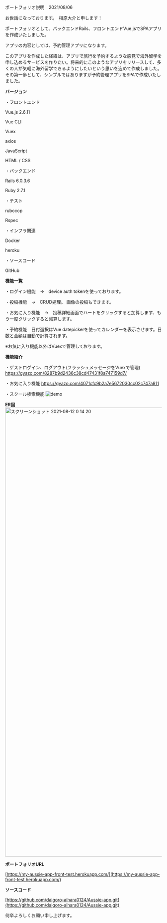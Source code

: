 ポートフォリオ説明　2021/08/06

お世話になっております。　相原大介と申します！

ポートフォリオとして、バックエンドRails、フロントエンドVue.jsでSPAアプリを作成いたしました。


アプリの内容としては、予約管理アプリになります。

このアプリを作成した経緯は、アプリで旅行を予約するような感覚で海外留学を申し込めるサービスを作りたい。将来的にこのようなアプリをリリースして、多くの人が気軽に海外留学できるようにしたいという思いを込めて作成しました。その第一歩として、シンプルではありますが予約管理アプリをSPAで作成いたしました。


**バージョン**


・フロントエンド

  Vue.js 2.6.11

  Vue CLI

  Vuex

  axios

  JavaScript

  HTML / CSS
  

・バックエンド

  Rails 6.0.3.6

  Ruby 2.7.1
  

・テスト

  rubocop

  Rspec
  

・インフラ関連

  Docker

  heroku
  

・ソースコード

  GitHub
  

**機能一覧**

・ログイン機能　→　device auth tokenを使っております。

・投稿機能　→　CRUD処理。 画像の投稿もできます。

・お気に入り機能　→　投稿詳細画面でハートをクリックすると加算します、もう一度クリックすると減算します。

・予約機能　日付選択はVue datepickerを使ってカレンダーを表示させます。日数と金額は自動で計算されます。

※お気に入り機能以外はVuexで管理しております。


**機能紹介**

・ゲストログイン、ログアウト(フラッシュメッセージをVuexで管理)
https://gyazo.com/8287b9d2436c38cd47431f8a747159d7/

・お気に入り機能
https://gyazo.com/4071cfc9b2a7e5672030cc02c747a811

・スクール検索機能
![demo](https://gyazo.com/a90441c384dd267ce6208e2874ec690c/raw)


**ER図**
<img width="1440" alt="スクリーンショット 2021-08-12 0 14 20" src="https://user-images.githubusercontent.com/74578337/129055970-55116ea7-3066-4358-9e98-586b4b3bdda8.png">

**ポートフォリオURL**

[https://my-aussie-app-front-test.herokuapp.com/](https://my-aussie-app-front-test.herokuapp.com/)


**ソースコード**

[https://github.com/daigoro-aihara0124/Aussie-app.git](https://github.com/daigoro-aihara0124/Aussie-app.git)

何卒よろしくお願い申し上げます。
